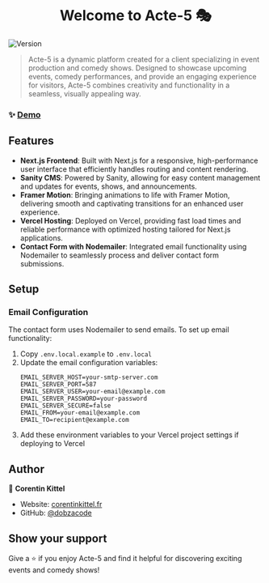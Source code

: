 <h1 align="center">Welcome to Acte-5 🎭</h1>
<p>
  <img alt="Version" src="https://img.shields.io/badge/version-1.0.0-blue.svg?cacheSeconds=2592000" />
</p>

> Acte-5 is a dynamic platform created for a client specializing in event production and comedy shows. Designed to showcase upcoming events, comedy performances, and provide an engaging experience for visitors, Acte-5 combines creativity and functionality in a seamless, visually appealing way.

### ✨ [Demo](https://acte-5.vercel.app)

## Features

- **Next.js Frontend**: Built with Next.js for a responsive, high-performance user interface that efficiently handles routing and content rendering.
- **Sanity CMS**: Powered by Sanity, allowing for easy content management and updates for events, shows, and announcements.
- **Framer Motion**: Bringing animations to life with Framer Motion, delivering smooth and captivating transitions for an enhanced user experience.
- **Vercel Hosting**: Deployed on Vercel, providing fast load times and reliable performance with optimized hosting tailored for Next.js applications.
- **Contact Form with Nodemailer**: Integrated email functionality using Nodemailer to seamlessly process and deliver contact form submissions.

## Setup

### Email Configuration

The contact form uses Nodemailer to send emails. To set up email functionality:

1. Copy `.env.local.example` to `.env.local`
2. Update the email configuration variables:
   ```
   EMAIL_SERVER_HOST=your-smtp-server.com
   EMAIL_SERVER_PORT=587
   EMAIL_SERVER_USER=your-email@example.com
   EMAIL_SERVER_PASSWORD=your-password
   EMAIL_SERVER_SECURE=false
   EMAIL_FROM=your-email@example.com
   EMAIL_TO=recipient@example.com
   ```
3. Add these environment variables to your Vercel project settings if deploying to Vercel

## Author

👤 **Corentin Kittel**

- Website: [corentinkittel.fr](https://corentinkittel.fr)
- GitHub: [@dobzacode](https://github.com/dobzacode)

## Show your support

Give a ⭐️ if you enjoy Acte-5 and find it helpful for discovering exciting events and comedy shows!
